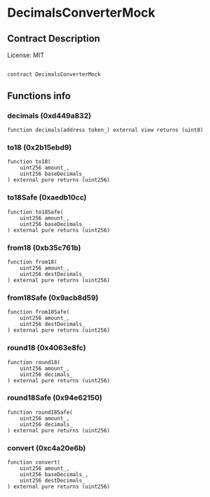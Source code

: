 # DecimalsConverterMock

## Contract Description


License: MIT

## 

```solidity
contract DecimalsConverterMock
```


## Functions info

### decimals (0xd449a832)

```solidity
function decimals(address token_) external view returns (uint8)
```


### to18 (0x2b15ebd9)

```solidity
function to18(
    uint256 amount_,
    uint256 baseDecimals_
) external pure returns (uint256)
```


### to18Safe (0xaedb10cc)

```solidity
function to18Safe(
    uint256 amount_,
    uint256 baseDecimals_
) external pure returns (uint256)
```


### from18 (0xb35c761b)

```solidity
function from18(
    uint256 amount_,
    uint256 destDecimals_
) external pure returns (uint256)
```


### from18Safe (0x9acb8d59)

```solidity
function from18Safe(
    uint256 amount_,
    uint256 destDecimals_
) external pure returns (uint256)
```


### round18 (0x4063e8fc)

```solidity
function round18(
    uint256 amount_,
    uint256 decimals_
) external pure returns (uint256)
```


### round18Safe (0x94e62150)

```solidity
function round18Safe(
    uint256 amount_,
    uint256 decimals_
) external pure returns (uint256)
```


### convert (0xc4a20e6b)

```solidity
function convert(
    uint256 amount_,
    uint256 baseDecimals_,
    uint256 destDecimals_
) external pure returns (uint256)
```

